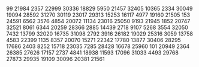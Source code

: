 99
21984 2357 22999 30336 18829 5950 21457 32405 10365 2334 30049 19094 28592 31270 30119 23017 29313 15253 16117 4977 19160 21505 153 24591 6562 3576 4854 20072 11134 23016 25050 9193 21945 1852 20747 32521 8061 6344 20259 28366 2885 14439 2718 9107 5268 3554 32050 7432 13799 32020 16735 31098 2792 3916 26182 19029 25316 3059 13758 4583 22399 1135 8357 20070 15271 22342 17780 13877 30406 28295 17686 2403 8252 15718 23035 7285 28428 16678 25960 101 20949 2364 26385 27626 17157 2737 4841 18938 11593 17096 31033 4493 29768 27873 29935 19109 30096 20381 21561 